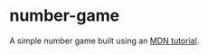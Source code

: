 # number-game
A simple number game built using an <a href="https://developer.mozilla.org/en-US/docs/Learn/JavaScript/First_steps/A_first_splash">MDN tutorial</a>.
